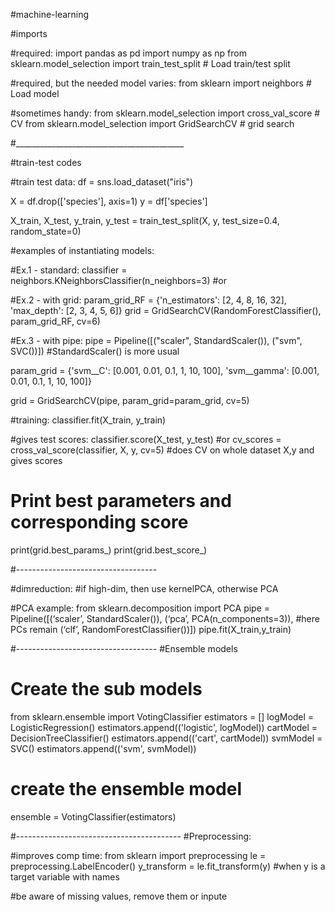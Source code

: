 #machine-learning

#imports

#required:
import pandas as pd
import numpy as np
from sklearn.model_selection import train_test_split        # Load train/test split

#required, but the needed model varies:
from sklearn import neighbors                               # Load model

#sometimes handy:
from sklearn.model_selection import cross_val_score         # CV
from sklearn.model_selection import GridSearchCV            # grid search

#__________________________________________

#train-test codes

#train test data:
df = sns.load_dataset("iris")

X = df.drop(['species'], axis=1)
y = df['species']

X_train, X_test, y_train, y_test = train_test_split(X, y, test_size=0.4, random_state=0)

#examples of instantiating models: 

#Ex.1 - standard: 
classifier = neighbors.KNeighborsClassifier(n_neighbors=3) #or

#Ex.2 - with grid:
param_grid_RF = {'n_estimators': [2, 4, 8, 16, 32],
                 'max_depth': [2, 3, 4, 5, 6]}
grid = GridSearchCV(RandomForestClassifier(), param_grid_RF, cv=6)

#Ex.3 - with pipe:
pipe = Pipeline([("scaler", StandardScaler()), ("svm", SVC())]) #StandardScaler() is more usual

param_grid = {'svm__C': [0.001, 0.01, 0.1, 1, 10, 100],
              'svm__gamma': [0.001, 0.01, 0.1, 1, 10, 100]}

grid = GridSearchCV(pipe, param_grid=param_grid, cv=5)

#training:
classifier.fit(X_train, y_train) 

#gives test scores:
classifier.score(X_test, y_test) #or
cv_scores = cross_val_score(classifier, X, y, cv=5)       #does CV on whole dataset X,y and gives scores


# Print best parameters and corresponding score
print(grid.best_params_)
print(grid.best_score_)

#-----------------------------------

#dimreduction:
#if high-dim, then use kernelPCA, otherwise PCA

#PCA example:
from sklearn.decomposition import PCA
pipe = Pipeline([(‘scaler’, StandardScaler()),
 (‘pca’, PCA(n_components=3)), #here PCs remain
 (‘clf’, RandomForestClassifier())])
pipe.fit(X_train,y_train)

#-----------------------------------
#Ensemble models

# Create the sub models
from sklearn.ensemble import VotingClassifier
estimators = []
logModel = LogisticRegression()
estimators.append(('logistic', logModel))
cartModel = DecisionTreeClassifier()
estimators.append(('cart', cartModel))
svmModel = SVC()
estimators.append(('svm', svmModel))
# create the ensemble model
ensemble = VotingClassifier(estimators)

#-----------------------------------------
#Preprocessing:

#improves comp time:
from sklearn import preprocessing
le = preprocessing.LabelEncoder()
y_transform = le.fit_transform(y) #when y is a target variable with names

#be aware of missing values, remove them or inpute
